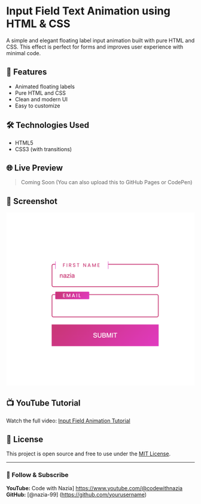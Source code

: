 # Input Field Text Animation using HTML & CSS

A simple and elegant floating label input animation built with pure HTML and CSS. This effect is perfect for forms and improves user experience with minimal code.

## 🚀 Features
- Animated floating labels
- Pure HTML and CSS
- Clean and modern UI
- Easy to customize

## 🛠️ Technologies Used
- HTML5
- CSS3 (with transitions)


## 🌐 Live Preview
> Coming Soon (You can also upload this to GitHub Pages or CodePen)

## 📸 Screenshot
![Input Field Animation](./input%20field%20text%20animation%20screenshot.png)

## 📺 YouTube Tutorial
Watch the full video: [Input Field Animation Tutorial](https://youtube.com/yourvideo)

## 📄 License
This project is open source and free to use under the [MIT License](LICENSE).

---

### 🙌 Follow & Subscribe
**YouTube:** Code with Nazia] https://www.youtube.com/@codewithnazia
**GitHub:** [@nazia-99] (https://github.com/yourusername)
